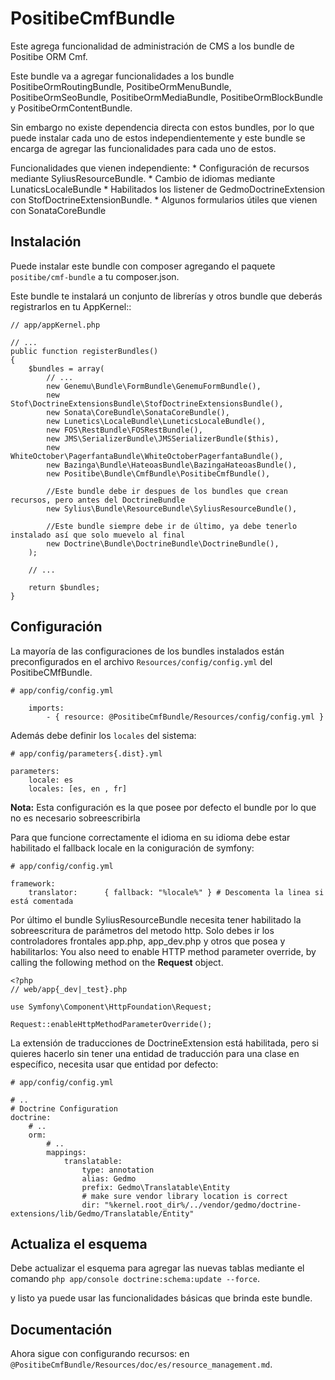 PositibeCmfBundle
=================

Este agrega funcionalidad de administración de CMS a los bundle de Positibe ORM Cmf.

Este bundle va a agregar funcionalidades a los bundle PositibeOrmRoutingBundle, PositibeOrmMenuBundle, PositibeOrmSeoBundle, PositibeOrmMediaBundle, PositibeOrmBlockBundle y PositibeOrmContentBundle.

Sin embargo no existe dependencia directa con estos bundles, por lo que puede instalar cada uno de estos independientemente y este bundle se encarga de agregar las funcionalidades para cada uno de estos.

Funcionalidades que vienen independiente:
    * Configuración de recursos mediante SyliusResourceBundle.
    * Cambio de idiomas mediante LunaticsLocaleBundle
    * Habilitados los listener de GedmoDoctrineExtension con StofDoctrineExtensionBundle.
    * Algunos formularios útiles que vienen con SonataCoreBundle

Instalación
-----------

Puede instalar este bundle con composer agregando el paquete ``positibe/cmf-bundle`` a tu composer.json.

Este bundle te instalará un conjunto de librerías y otros bundle que deberás registrarlos en tu AppKernel::

    // app/appKernel.php

    // ...
    public function registerBundles()
    {
        $bundles = array(
            // ...
            new Genemu\Bundle\FormBundle\GenemuFormBundle(),
            new Stof\DoctrineExtensionsBundle\StofDoctrineExtensionsBundle(),
            new Sonata\CoreBundle\SonataCoreBundle(),
            new Lunetics\LocaleBundle\LuneticsLocaleBundle(),
            new FOS\RestBundle\FOSRestBundle(),
            new JMS\SerializerBundle\JMSSerializerBundle($this),
            new WhiteOctober\PagerfantaBundle\WhiteOctoberPagerfantaBundle(),
            new Bazinga\Bundle\HateoasBundle\BazingaHateoasBundle(),
            new Positibe\Bundle\CmfBundle\PositibeCmfBundle(),

            //Este bundle debe ir despues de los bundles que crean recursos, pero antes del DoctrineBundle
            new Sylius\Bundle\ResourceBundle\SyliusResourceBundle(),

            //Este bundle siempre debe ir de último, ya debe tenerlo instalado así que solo muevelo al final
            new Doctrine\Bundle\DoctrineBundle\DoctrineBundle(),
        );

        // ...

        return $bundles;
    }


Configuración
-------------

La mayoría de las configuraciones de los bundles instalados están preconfigurados en el archivo `Resources/config/config.yml` del PositibeCMfBundle.

    # app/config/config.yml

        imports:
            - { resource: @PositibeCmfBundle/Resources/config/config.yml }

Además debe definir los `locales` del sistema:

    # app/config/parameters{.dist}.yml

    parameters:
        locale: es
        locales: [es, en , fr]

**Nota:** Esta configuración es la que posee por defecto el bundle por lo que no es necesario sobreescribirla

Para que funcione correctamente el idioma en su idioma debe estar habilitado el fallback locale en la coniguración de symfony:

    # app/config/config.yml

    framework:
        translator:      { fallback: "%locale%" } # Descomenta la linea si está comentada

Por último el bundle SyliusResourceBundle necesita tener habilitado la sobreescritura de parámetros del metodo http. Solo debes ir los controladores frontales app.php, app_dev.php y otros que posea y habilitarlos:
You also need to enable HTTP method parameter override, by calling the following method on the **Request** object.

    <?php
    // web/app{_dev|_test}.php

    use Symfony\Component\HttpFoundation\Request;

    Request::enableHttpMethodParameterOverride();

La extensión de traducciones de DoctrineExtension está habilitada, pero si quieres hacerlo sin tener una entidad de traducción para una clase en específico, necesita usar que entidad por defecto:

    # app/config/config.yml

    # ..
    # Doctrine Configuration
    doctrine:
        # ..
        orm:
            # ..
            mappings:
                translatable:
                    type: annotation
                    alias: Gedmo
                    prefix: Gedmo\Translatable\Entity
                    # make sure vendor library location is correct
                    dir: "%kernel.root_dir%/../vendor/gedmo/doctrine-extensions/lib/Gedmo/Translatable/Entity"

Actualiza el esquema
--------------------

Debe actualizar el esquema para agregar las nuevas tablas mediante el comando `php app/console doctrine:schema:update --force`.


y listo ya puede usar las funcionalidades básicas que brinda este bundle.

Documentación
-------------

Ahora sigue con configurando recursos: en `@PositibeCmfBundle/Resources/doc/es/resource_management.md`.



